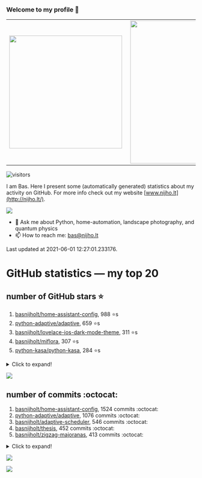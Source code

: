 ### Welcome to my profile 👋

<center>
  <table>
    <tr>
        <td><img width="300px" align="left" src="https://github-readme-stats.vercel.app/api/top-langs/?username=basnijholt&hide=TeX,Jupyter%20Notebook&layout=compact&theme=radical" /></td>
        <td><img align='right' src="https://github-readme-stats.vercel.app/api?username=basnijholt&show_icons=true&theme=radical" width="380"></td>
    </tr>
  </table>
</center>

![visitors](https://visitor-badge.glitch.me/badge?page_id=basnijholt.visitor-badge)

I am Bas. Here I present some (automatically generated) statistics about my activity on GitHub. For more info check out my website [www.nijho.lt](http://nijho.lt/).

![](https://www.nijho.lt/authors/admin/avatar_hu9e60e4b9bc120dfb6a666009f2878da6_182107_250x250_fill_q90_lanczos_center.jpg)

- 💬 Ask me about Python, home-automation, landscape photography, and quantum physics
- 📫 How to reach me: bas@nijho.lt

Last updated at 2021-06-01 12:27:01.233176.

# GitHub statistics — my top 20

## number of GitHub stars ⭐️

1. [basnijholt/home-assistant-config](https://github.com/basnijholt/home-assistant-config/), 988 ⭐️s
2. [python-adaptive/adaptive](https://github.com/python-adaptive/adaptive/), 659 ⭐️s
3. [basnijholt/lovelace-ios-dark-mode-theme](https://github.com/basnijholt/lovelace-ios-dark-mode-theme/), 311 ⭐️s
4. [basnijholt/miflora](https://github.com/basnijholt/miflora/), 307 ⭐️s
5. [python-kasa/python-kasa](https://github.com/python-kasa/python-kasa/), 284 ⭐️s
<details><summary>Click to expand!</summary>

6. [basnijholt/adaptive-lighting](https://github.com/basnijholt/adaptive-lighting/), 218 ⭐️s
7. [basnijholt/lovelace-ios-themes](https://github.com/basnijholt/lovelace-ios-themes/), 200 ⭐️s
8. [topocm/topocm_content](https://github.com/topocm/topocm_content/), 166 ⭐️s
9. [basnijholt/home-assistant-macbook-touch-bar](https://github.com/basnijholt/home-assistant-macbook-touch-bar/), 68 ⭐️s
10. [kwant-project/kwant](https://github.com/kwant-project/kwant/), 49 ⭐️s
11. [basnijholt/aiokef](https://github.com/basnijholt/aiokef/), 19 ⭐️s
12. [basnijholt/thesis-cover](https://github.com/basnijholt/thesis-cover/), 17 ⭐️s
13. [basnijholt/instacron](https://github.com/basnijholt/instacron/), 16 ⭐️s
14. [basnijholt/adaptive-scheduler](https://github.com/basnijholt/adaptive-scheduler/), 11 ⭐️s
15. [basnijholt/lovelace-ios-light-mode-theme](https://github.com/basnijholt/lovelace-ios-light-mode-theme/), 9 ⭐️s
16. [basnijholt/addon-otmonitor](https://github.com/basnijholt/addon-otmonitor/), 8 ⭐️s
17. [basnijholt/iOSMessageExport](https://github.com/basnijholt/iOSMessageExport/), 8 ⭐️s
18. [kwant-project/kwant-tutorial-2016](https://github.com/kwant-project/kwant-tutorial-2016/), 8 ⭐️s
19. [basnijholt/ipynb_git_filters](https://github.com/basnijholt/ipynb_git_filters/), 7 ⭐️s
20. [basnijholt/thesis](https://github.com/basnijholt/thesis/), 7 ⭐️s

</details>

![](https://github.com/basnijholt/basnijholt/raw/master/stars_over_time.png)

## number of commits :octocat:

1. [basnijholt/home-assistant-config](https://github.com/basnijholt/home-assistant-config/), 1524 commits :octocat:
2. [python-adaptive/adaptive](https://github.com/python-adaptive/adaptive/), 1076 commits :octocat:
3. [basnijholt/adaptive-scheduler](https://github.com/basnijholt/adaptive-scheduler/), 546 commits :octocat:
4. [basnijholt/thesis](https://github.com/basnijholt/thesis/), 452 commits :octocat:
5. [basnijholt/zigzag-majoranas](https://github.com/basnijholt/zigzag-majoranas/), 413 commits :octocat:
<details><summary>Click to expand!</summary>

6. [topocm/topocm_content](https://github.com/topocm/topocm_content/), 304 commits :octocat:
7. [basnijholt/aiokef](https://github.com/basnijholt/aiokef/), 267 commits :octocat:
8. [basnijholt/adaptive-lighting](https://github.com/basnijholt/adaptive-lighting/), 256 commits :octocat:
9. [conda-forge/staged-recipes](https://github.com/conda-forge/staged-recipes/), 228 commits :octocat:
10. [python-adaptive/paper](https://github.com/python-adaptive/paper/), 198 commits :octocat:
11. [ohld/igbot](https://github.com/ohld/igbot/), 191 commits :octocat:
12. [home-assistant/core](https://github.com/home-assistant/core/), 190 commits :octocat:
13. [basnijholt/spin-orbit-nanowires](https://github.com/basnijholt/spin-orbit-nanowires/), 189 commits :octocat:
14. [basnijholt/media_player.kef](https://github.com/basnijholt/media_player.kef/), 157 commits :octocat:
15. [basnijholt/hpc05](https://github.com/basnijholt/hpc05/), 152 commits :octocat:
16. [basnijholt/lovelace-ios-themes](https://github.com/basnijholt/lovelace-ios-themes/), 145 commits :octocat:
17. [basnijholt/nijho.lt](https://github.com/basnijholt/nijho.lt/), 115 commits :octocat:
18. [basnijholt/instacron](https://github.com/basnijholt/instacron/), 115 commits :octocat:
19. [basnijholt/crypto-tracker](https://github.com/basnijholt/crypto-tracker/), 114 commits :octocat:
20. [QCoDeS/Qcodes](https://github.com/QCoDeS/Qcodes/), 109 commits :octocat:

</details>

![](https://github.com/basnijholt/basnijholt/raw/master/commits_per_hour.png)

![](https://github.com/basnijholt/basnijholt/raw/master/commits_per_weekday.png)

